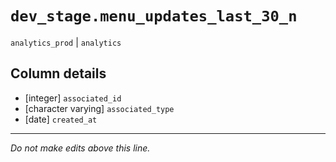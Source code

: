 # `dev_stage.menu_updates_last_30_n`
`analytics_prod` | `analytics`

## Column details
* [integer]   `associated_id`
* [character varying] `associated_type`
* [date]      `created_at`

-------------------------------------------------------------------------------
*Do not make edits above this line.*
